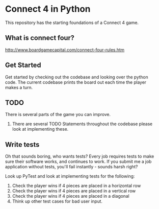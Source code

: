 # Connect 4 in Python   
This repository has the starting foundations of a Connect 4 game.

## What is connect four?
http://www.boardgamecapital.com/connect-four-rules.htm

## Get Started
Get started by checking out the codebase and looking over the python code.
The current codebase prints the board out each time the player makes a turn.

## TODO
There is several parts of the game you can improve.

1. There are several TODO Statements throughout the codebase please look at implementing these.

## Write tests
Oh that sounds boring, who wants tests? Every job requires tests to make sure their software works, and continues to work. If you submit me a job application without tests, you'll fail instantly - sounds harsh right?

Look up PyTest and look at implementing tests for the following:

1. Check the player wins if 4 pieces are placed in a horizontal row
2. Check the player wins if 4 pieces are placed in a vertical row
3. Check the player wins if 4 pieces are placed in a diagonal
4. Think up other test cases for bad user input.

